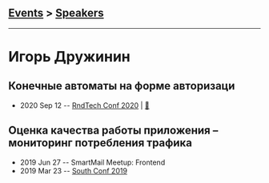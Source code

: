 ## [Events](../README.md) > [Speakers](../speakers.md)
---

# Игорь Дружинин

## Конечные автоматы на форме авторизаци
- 2020 Sep 12 -- [RndTech Conf 2020](https://youtu.be/ArWPxCBdeHw)  | [:notebook:](https://drive.google.com/file/d/1nIU37PbImoXI_Him9wbYqfj9l3t2S_4e/view)  
## Оценка качества работы приложения – мониторинг потребления трафика
- 2019 Jun 27 -- SmartMail Meetup: Frontend    
- 2019 Mar 23 -- [South Conf 2019](https://www.youtube.com/watch?v=aQ5NbkoY9N8)    
